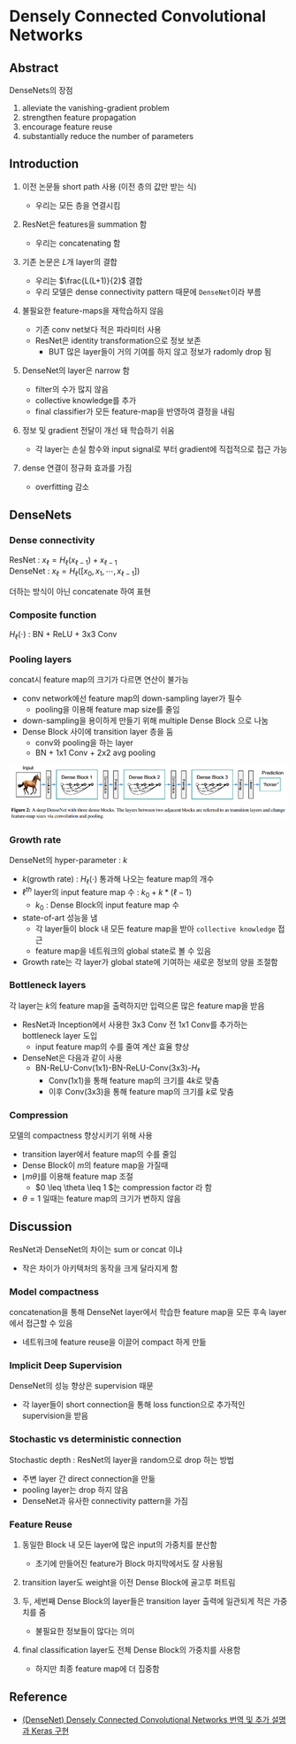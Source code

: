 # Densely Connected Convolutional Networks
## Abstract
DenseNets의 장점
1. alleviate the vanishing-gradient problem
2. strengthen feature propagation
3. encourage feature reuse
4. substantially reduce the number of parameters

## Introduction
1. 이전 논문들 short path 사용 (이전 층의 값만 받는 식)
    -  우리는 모든 층을 연결시킴

2. ResNet은 features을 summation 함
    - 우리는 concatenating 함

3. 기존 논문은 $L$개 layer의 결합
    - 우리는 $\frac{L(L+1)}{2}$ 결합
    - 우리 모델은 dense connectivity pattern 때문에 `DenseNet`이라 부름

4. 불필요한 feature-maps을 재학습하지 않음
    - 기존 conv net보다 적은 파라미터 사용
    - ResNet은 identity transformation으로 정보 보존
        - BUT 많은 layer들이 거의 기여를 하지 않고 정보가 radomly drop 됨

5. DenseNet의 layer은 narrow 함
    - filter의 수가 많지 않음
    - collective knowledge를 추가
    - final classifier가 모든 feature-map을 반영하여 결정을 내림

6. 정보 및 gradient 전달이 개선 돼 학습하기 쉬움
    - 각 layer는 손실 함수와 input signal로 부터 gradient에 직접적으로 접근 가능
    
7. dense 연결이 정규화 효과를 가짐
    - overfitting 감소

## DenseNets
### Dense connectivity
ResNet : $x_{\ell} = H_{\ell}(x_{\ell-1}) + x_{\ell-1}$  
DenseNet : $x_{\ell} = H_{\ell}([x_0, x_1, \cdots, x_{\ell-1}])$

더하는 방식이 아닌 concatenate 하여 표현

### Composite function
$H_{\ell}(\cdot)$ : BN + ReLU + 3x3 Conv

### Pooling layers
concat시 feature map의 크기가 다르면 연산이 불가능
- conv network에선 feature map의 down-sampling layer가 필수
    - pooling을 이용해 feature map size를 줄임 
- down-sampling을 용이하게 만들기 위해 multiple Dense Block 으로 나눔
- Dense Block 사이에 transition layer 층을 둠
    - conv와 pooling을 하는 layer
    - BN + 1x1 Conv + 2x2 avg pooling

<img src='image/DenseNet.png'>

### Growth rate
DenseNet의 hyper-parameter : $k$
- $k$(growth rate) : $H_{\ell}(\cdot)$ 통과해 나오는 feature map의 개수
- $\ell^{th}$ layer의 input feature map 수 : $k_0 + k * (\ell - 1)$
    - $k_0$ : Dense Block의 input feature map 수
- state-of-art 성능을 냄
    - 각 layer들이 block 내 모든 feature map을 받아 `collective knowledge` 접근
    - feature map을 네트워크의 global state로 볼 수 있음
- Growth rate는 각 layer가 global state에 기여하는 새로운 정보의 양을 조절함

### Bottleneck layers
각 layer는 $k$의 feature map을 출력하지만 입력으론 많은 feature map을 받음
- ResNet과 Inception에서 사용한 3x3 Conv 전 1x1 Conv를 추가하는 bottleneck layer 도입
    - input feature map의 수를 줄여 계산 효율 향상
- DenseNet은 다음과 같이 사용 
    - BN-ReLU-Conv(1x1)-BN-ReLU-Conv(3x3)-$H_{\ell}$
        - Conv(1x1)을 통해 feature map의 크기를 $4k$로 맞춤
        - 이후 Conv(3x3)을 통해 feature map의 크기를 $k$로 맞춤

### Compression
모델의 compactness 향상시키기 위해 사용
- transition layer에서 feature map의 수를 줄임
- Dense Block이 $m$의 feature map을 가질때
- $\lfloor m\theta \rfloor$를 이용해 feature map 조절
    - $0 \leq \theta \leq 1 $는 compression factor 라 함
- $\theta =1$ 일때는 feature map의 크기가 변하지 않음

## Discussion
ResNet과 DenseNet의 차이는 sum or concat 이냐
- 작은 차이가 아키텍처의 동작을 크게 달라지게 함

### Model compactness
concatenation을 통해 DenseNet layer에서 학습한 feature map을 모든 후속 layer에서 접근할 수 있음
- 네트워크에 feature reuse을 이끌어 compact 하게 만듦

### Implicit Deep Supervision
DenseNet의 성능 향상은 supervision 때문
- 각 layer들이 short connection을 통해 loss function으로 추가적인 supervision을 받음
### Stochastic vs deterministic connection
Stochastic depth : ResNet의 layer을 random으로 drop 하는 방법
- 주변 layer 간 direct connection을 만듦
- pooling layer는 drop 하지 않음
- DenseNet과 유사한 connectivity pattern을 가짐

### Feature Reuse
1. 동일한 Block 내 모든 layer에 많은 input의 가중치를 분산함
    - 초기에 만들어진 feature가 Block 마지막에서도 잘 사용됨

2. transition layer도 weight을 이전 Dense Block에 골고루 퍼트림

3. 두, 세번째 Dense Block의 layer들은 transition layer 출력에 일관되게 적은 가중치를 줌
    - 불필요한 정보들이 많다는 의미

4. final classification layer도 전체 Dense Block의 가중치를 사용함
    - 하지만 최종 feature map에 더 집중함


## Reference
- [(DenseNet) Densely Connected Convolutional Networks 번역 및 추가 설명과 Keras 구현](https://sike6054.github.io/blog/paper/sixth-post/)